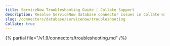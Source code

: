 ```yaml
---
title: ServiceNow Troubleshooting Guide | Collate Support
description: Resolve ServiceNow database connector issues in Collate with expert troubleshooting guides, common error fixes, and step-by-step solutions.
slug: /connectors/database/servicenow/troubleshooting
Collate: true
---
```


{% partial file="/v1.9/connectors/troubleshooting.md" /%}
